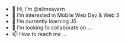 - 👋 Hi, I’m @slimsavern
- 👀 I’m interested in Mobile Web Dev & Web 3
- 🌱 I’m currently learning JS
- 💞️ I’m looking to collaborate on ...
- 📫 How to reach me ...

<!---
slimsavern/slimsavern is a ✨ special ✨ repository because its `README.md` (this file) appears on your GitHub profile.
You can click the Preview link to take a look at your changes.
--->
